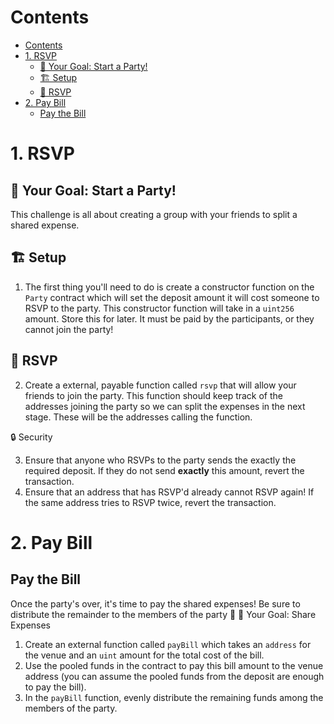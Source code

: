 # Contents
- [Contents](#contents)
- [1. RSVP](#1-rsvp)
  - [🏁 Your Goal: Start a Party!](#-your-goal-start-a-party)
  - [🏗️ Setup](#️-setup)
  - [💸 RSVP](#-rsvp)
- [2. Pay Bill](#2-pay-bill)
  - [Pay the Bill](#pay-the-bill)

# 1. RSVP
## 🏁 Your Goal: Start a Party!

This challenge is all about creating a group with your friends to split a shared expense.
## 🏗️ Setup

1. The first thing you'll need to do is create a constructor function on the `Party` contract which will set the deposit amount it will cost someone to RSVP to the party. This constructor function will take in a `uint256` amount. Store this for later. It must be paid by the participants, or they cannot join the party!

## 💸 RSVP

2. Create a external, payable function called `rsvp` that will allow your friends to join the party. This function should keep track of the addresses joining the party so we can split the expenses in the next stage. These will be the addresses calling the function.

🔒 Security

3. Ensure that anyone who RSVPs to the party sends the exactly the required deposit. If they do not send **exactly** this amount, revert the transaction.
4. Ensure that an address that has RSVP'd already cannot RSVP again! If the same address tries to RSVP twice, revert the transaction.

# 2. Pay Bill
## Pay the Bill

Once the party's over, it's time to pay the shared expenses! Be sure to distribute the remainder to the members of the party 💸
🏁 Your Goal: Share Expenses

1. Create an external function called `payBill` which takes an `address` for the venue and an `uint` amount for the total cost of the bill.
2. Use the pooled funds in the contract to pay this bill amount to the venue address (you can assume the pooled funds from the deposit are enough to pay the bill).
3. In the `payBill` function, evenly distribute the remaining funds among the members of the party.
